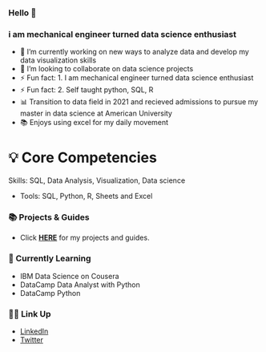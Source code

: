 ### Hello 👋

 ### i am mechanical engineer turned data science enthusiast

- 🔭 I’m currently working on new ways to analyze data and develop my data visualization skills
- 👯 I’m looking to collaborate on data science projects
- ⚡ Fun fact: 1. I am mechanical engineer turned data science enthusiast
- ⚡ Fun fact: 2. Self taught python, SQL, R
- 📊 Transition to data field in 2021 and recieved admissions to pursue my master in data science at American University
- 📚 Enjoys using excel for my daily movement
# 💡 Core Competencies
Skills: SQL, Data Analysis,  Visualization, Data science
- Tools: SQL, Python, R, Sheets and Excel     
 
### 📚 Projects & Guides
- Click **[HERE](https://sites.google.com/view/fauzanmohammed/about-me/projects)** for my projects and guides.
### 📝 Currently Learning
- IBM Data Science on Cousera
- DataCamp Data Analyst with Python
- DataCamp Python 
### 🙌🏻 Link Up 
- [LinkedIn](www.linkedin.com/in/fauzan-mohammed-903b13146)
- [Twitter](https://twitter.com/home)
